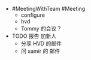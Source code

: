 - #MeetingWithTeam #Meeting
	- configure
	- hvd
	- Tommy 的会议？
- TODO 报告 加新人
	- 分享 HVD 的邮件
	- 问 samir 的 邮件